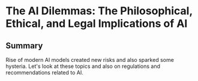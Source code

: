 # The AI Dilemmas: The Philosophical, Ethical, and Legal Implications of AI

## Summary

Rise of modern AI models created new risks and also sparked some hysteria. Let's look at these topics and also on regulations and recommendations related to AI.
